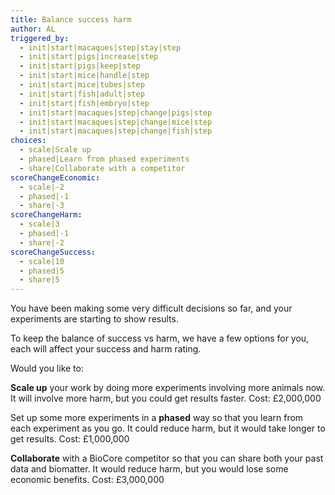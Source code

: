 ```yaml
---
title: Balance success harm
author: AL
triggered_by:
  - init|start|macaques|step|stay|step
  - init|start|pigs|increase|step
  - init|start|pigs|keep|step
  - init|start|mice|handle|step
  - init|start|mice|tubes|step
  - init|start|fish|adult|step
  - init|start|fish|embryo|step
  - init|start|macaques|step|change|pigs|step
  - init|start|macaques|step|change|mice|step
  - init|start|macaques|step|change|fish|step
choices:
  - scale|Scale up
  - phased|Learn from phased experiments
  - share|Collaborate with a competitor
scoreChangeEconomic:
  - scale|-2
  - phased|-1
  - share|-3
scoreChangeHarm:
  - scale|3
  - phased|-1
  - share|-2
scoreChangeSuccess:
  - scale|10
  - phased|5
  - share|5
---
```


You have been making some very difficult decisions so far, and your experiments are starting to show results.

To keep the balance of success vs harm, we have a few options for you, each will affect your success and harm rating.

Would you like to:

**Scale up** your work by doing more experiments involving more animals now. It will involve more harm, but you could get results faster. Cost: £2,000,000

Set up some more experiments in a **phased** way so that you learn from each experiment as you go. It could reduce harm, but it would take longer to get results. Cost: £1,000,000

**Collaborate** with a BioCore competitor so that you can share both your past data and biomatter. It would reduce harm, but you would lose some economic benefits. Cost: £3,000,000
